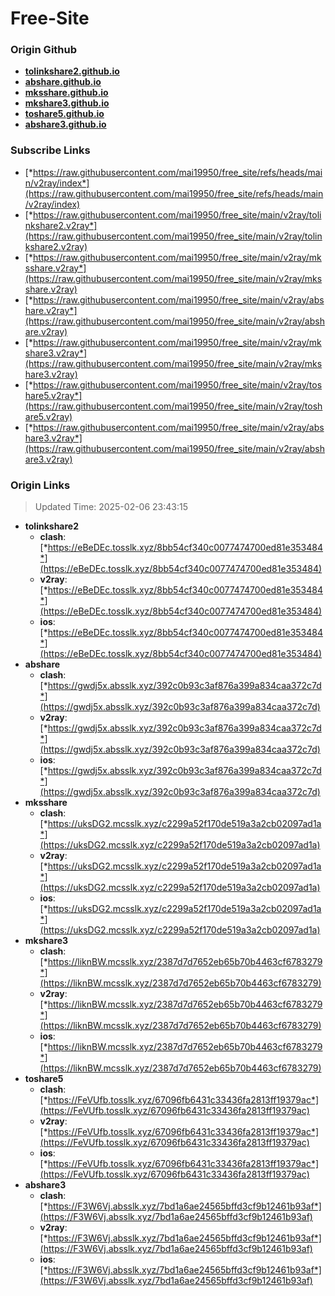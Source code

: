 # Free-Site

### Origin Github

- [**tolinkshare2.github.io**](https://github.com/tolinkshare2/tolinkshare2.github.io)
- [**abshare.github.io**](https://github.com/abshare/abshare.github.io)
- [**mksshare.github.io**](https://github.com/mksshare/mksshare.github.io)
- [**mkshare3.github.io**](https://github.com/mkshare3/mkshare3.github.io)
- [**toshare5.github.io**](https://github.com/toshare5/toshare5.github.io)
- [**abshare3.github.io**](https://github.com/abshare3/abshare3.github.io)

### Subscribe Links

- [*https://raw.githubusercontent.com/mai19950/free_site/refs/heads/main/v2ray/index*](https://raw.githubusercontent.com/mai19950/free_site/refs/heads/main/v2ray/index)
- [*https://raw.githubusercontent.com/mai19950/free_site/main/v2ray/tolinkshare2.v2ray*](https://raw.githubusercontent.com/mai19950/free_site/main/v2ray/tolinkshare2.v2ray)
- [*https://raw.githubusercontent.com/mai19950/free_site/main/v2ray/mksshare.v2ray*](https://raw.githubusercontent.com/mai19950/free_site/main/v2ray/mksshare.v2ray)
- [*https://raw.githubusercontent.com/mai19950/free_site/main/v2ray/abshare.v2ray*](https://raw.githubusercontent.com/mai19950/free_site/main/v2ray/abshare.v2ray)
- [*https://raw.githubusercontent.com/mai19950/free_site/main/v2ray/mkshare3.v2ray*](https://raw.githubusercontent.com/mai19950/free_site/main/v2ray/mkshare3.v2ray)
- [*https://raw.githubusercontent.com/mai19950/free_site/main/v2ray/toshare5.v2ray*](https://raw.githubusercontent.com/mai19950/free_site/main/v2ray/toshare5.v2ray)
- [*https://raw.githubusercontent.com/mai19950/free_site/main/v2ray/abshare3.v2ray*](https://raw.githubusercontent.com/mai19950/free_site/main/v2ray/abshare3.v2ray)

### Origin Links

> Updated Time: 2025-02-06 23:43:15

- **tolinkshare2**
  - **clash**: [*https://eBeDEc.tosslk.xyz/8bb54cf340c0077474700ed81e353484*](https://eBeDEc.tosslk.xyz/8bb54cf340c0077474700ed81e353484)
  - **v2ray**: [*https://eBeDEc.tosslk.xyz/8bb54cf340c0077474700ed81e353484*](https://eBeDEc.tosslk.xyz/8bb54cf340c0077474700ed81e353484)
  - **ios**: [*https://eBeDEc.tosslk.xyz/8bb54cf340c0077474700ed81e353484*](https://eBeDEc.tosslk.xyz/8bb54cf340c0077474700ed81e353484)
- **abshare**
  - **clash**: [*https://gwdj5x.absslk.xyz/392c0b93c3af876a399a834caa372c7d*](https://gwdj5x.absslk.xyz/392c0b93c3af876a399a834caa372c7d)
  - **v2ray**: [*https://gwdj5x.absslk.xyz/392c0b93c3af876a399a834caa372c7d*](https://gwdj5x.absslk.xyz/392c0b93c3af876a399a834caa372c7d)
  - **ios**: [*https://gwdj5x.absslk.xyz/392c0b93c3af876a399a834caa372c7d*](https://gwdj5x.absslk.xyz/392c0b93c3af876a399a834caa372c7d)
- **mksshare**
  - **clash**: [*https://uksDG2.mcsslk.xyz/c2299a52f170de519a3a2cb02097ad1a*](https://uksDG2.mcsslk.xyz/c2299a52f170de519a3a2cb02097ad1a)
  - **v2ray**: [*https://uksDG2.mcsslk.xyz/c2299a52f170de519a3a2cb02097ad1a*](https://uksDG2.mcsslk.xyz/c2299a52f170de519a3a2cb02097ad1a)
  - **ios**: [*https://uksDG2.mcsslk.xyz/c2299a52f170de519a3a2cb02097ad1a*](https://uksDG2.mcsslk.xyz/c2299a52f170de519a3a2cb02097ad1a)
- **mkshare3**
  - **clash**: [*https://liknBW.mcsslk.xyz/2387d7d7652eb65b70b4463cf6783279*](https://liknBW.mcsslk.xyz/2387d7d7652eb65b70b4463cf6783279)
  - **v2ray**: [*https://liknBW.mcsslk.xyz/2387d7d7652eb65b70b4463cf6783279*](https://liknBW.mcsslk.xyz/2387d7d7652eb65b70b4463cf6783279)
  - **ios**: [*https://liknBW.mcsslk.xyz/2387d7d7652eb65b70b4463cf6783279*](https://liknBW.mcsslk.xyz/2387d7d7652eb65b70b4463cf6783279)
- **toshare5**
  - **clash**: [*https://FeVUfb.tosslk.xyz/67096fb6431c33436fa2813ff19379ac*](https://FeVUfb.tosslk.xyz/67096fb6431c33436fa2813ff19379ac)
  - **v2ray**: [*https://FeVUfb.tosslk.xyz/67096fb6431c33436fa2813ff19379ac*](https://FeVUfb.tosslk.xyz/67096fb6431c33436fa2813ff19379ac)
  - **ios**: [*https://FeVUfb.tosslk.xyz/67096fb6431c33436fa2813ff19379ac*](https://FeVUfb.tosslk.xyz/67096fb6431c33436fa2813ff19379ac)
- **abshare3**
  - **clash**: [*https://F3W6Vj.absslk.xyz/7bd1a6ae24565bffd3cf9b12461b93af*](https://F3W6Vj.absslk.xyz/7bd1a6ae24565bffd3cf9b12461b93af)
  - **v2ray**: [*https://F3W6Vj.absslk.xyz/7bd1a6ae24565bffd3cf9b12461b93af*](https://F3W6Vj.absslk.xyz/7bd1a6ae24565bffd3cf9b12461b93af)
  - **ios**: [*https://F3W6Vj.absslk.xyz/7bd1a6ae24565bffd3cf9b12461b93af*](https://F3W6Vj.absslk.xyz/7bd1a6ae24565bffd3cf9b12461b93af)
